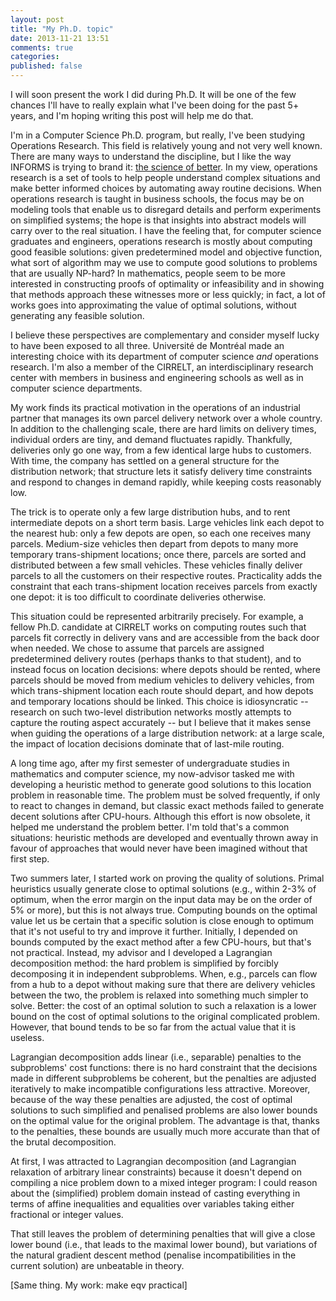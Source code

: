 ```yaml
---
layout: post
title: "My Ph.D. topic"
date: 2013-11-21 13:51
comments: true
categories: 
published: false
---
```


I will soon present the work I did during Ph.D. It will be one of the
few chances I'll have to really explain what I've been doing for the
past 5+ years, and I'm hoping writing this post will help me do that.

I'm in a Computer Science Ph.D. program, but really, I've been
studying Operations Research.  This field is relatively young and not
very well known.  There are many ways to understand the discipline,
but I like the way INFORMS is trying to brand it:
[the science of better](http://www.scienceofbetter.org/).  In my view,
operations research is a set of tools to help people understand
complex situations and make better informed choices by automating away
routine decisions.  When operations research is taught in business
schools, the focus may be on modeling tools that enable us to
disregard details and perform experiments on simplified systems;
the hope is that insights into abstract models will carry over to the
real situation.  I have the feeling that, for computer science
graduates and engineers, operations research is mostly about computing
good feasible solutions: given predetermined model and objective
function, what sort of algorithm may we use to compute good solutions
to problems that are usually NP-hard?  In mathematics, people seem to
be more interested in constructing proofs of optimality or
infeasibility and in showing that methods approach these witnesses
more or less quickly; in fact, a lot of works goes into approximating
the value of optimal solutions, without generating any feasible
solution.

I believe these perspectives are complementary and consider myself
lucky to have been exposed to all three.  Université de Montréal made
an interesting choice with its department of computer science *and*
operations research.  I'm also a member of the CIRRELT, an
interdisciplinary research center with members in business and
engineering schools as well as in computer science departments.

My work finds its practical motivation in the operations of an
industrial partner that manages its own parcel delivery network over a
whole country.  In addition to the challenging scale, there are hard
limits on delivery times, individual orders are tiny, and demand
fluctuates rapidly.  Thankfully, deliveries only go one way, from a
few identical large hubs to customers.  With time, the company has
settled on a general structure for the distribution network; that
structure lets it satisfy delivery time constraints and respond to
changes in demand rapidly, while keeping costs reasonably low.

The trick is to operate only a few large distribution hubs, and to
rent intermediate depots on a short term basis.  Large vehicles link
each depot to the nearest hub: only a few depots are open, so each one
receives many parcels.  Medium-size vehicles then depart from depots
to many more temporary trans-shipment locations; once there, parcels
are sorted and distributed between a few small vehicles.  These
vehicles finally deliver parcels to all the customers on their
respective routes.  Practicality adds the constraint that each
trans-shipment location receives parcels from exactly one depot: it is
too difficult to coordinate deliveries otherwise.

This situation could be represented arbitrarily precisely.  For
example, a fellow Ph.D. candidate at CIRRELT works on computing routes
such that parcels fit correctly in delivery vans and are accessible
from the back door when needed.  We chose to assume that parcels are
assigned predetermined delivery routes (perhaps thanks to that
student), and to instead focus on location decisions: where depots
should be rented, where parcels should be moved from medium vehicles
to delivery vehicles, from which trans-shipment location each route
should depart, and how depots and temporary locations should be
linked.  This choice is idiosyncratic -- research on such two-level
distribution networks mostly attempts to capture the routing aspect
accurately -- but I believe that it makes sense when guiding the
operations of a large distribution network: at a large scale, the
impact of location decisions dominate that of last-mile routing.

A long time ago, after my first semester of undergraduate studies in
mathematics and computer science, my now-advisor tasked me with
developing a heuristic method to generate good solutions to this
location problem in reasonable time.  The problem must be solved
frequently, if only to react to changes in demand, but classic exact
methods failed to generate decent solutions after CPU-hours.  Although
this effort is now obsolete, it helped me understand the problem
better. I'm told that's a common situations: heuristic methods are
developed and eventually thrown away in favour of approaches that
would never have been imagined without that first step.

Two summers later, I started work on proving the quality of solutions.
Primal heuristics usually generate close to optimal solutions (e.g.,
within 2-3% of optimum, when the error margin on the input data may be
on the order of 5% or more), but this is not always true.  Computing
bounds on the optimal value let us be certain that a specific solution
is close enough to optimum that it's not useful to try and improve it
further.  Initially, I depended on bounds computed by the exact method
after a few CPU-hours, but that's not practical.  Instead, my advisor
and I developed a Lagrangian decomposition method: the hard problem is
simplified by forcibly decomposing it in independent subproblems.
When, e.g., parcels can flow from a hub to a depot without making sure
that there are delivery vehicles between the two, the problem is
relaxed into something much simpler to solve.  Better: the cost of an
optimal solution to such a relaxation is a lower bound on the cost of
optimal solutions to the original complicated problem.  However, that
bound tends to be so far from the actual value that it is useless.

Lagrangian decomposition adds linear (i.e., separable) penalties to
the subproblems' cost functions: there is no hard constraint that the
decisions made in different subproblems be coherent, but the penalties
are adjusted iteratively to make incompatible configurations less
attractive.  Moreover, because of the way these penalties are
adjusted, the cost of optimal solutions to such simplified and
penalised problems are also lower bounds on the optimal value for the
original problem.  The advantage is that, thanks to the penalties,
these bounds are usually much more accurate than that of the brutal
decomposition.

At first, I was attracted to Lagrangian decomposition (and Lagrangian
relaxation of arbitrary linear constraints) because it doesn't depend
on compiling a nice problem down to a mixed integer program: I could
reason about the (simplified) problem domain instead of casting
everything in terms of affine inequalities and equalities over
variables taking either fractional or integer values.

That still leaves the problem of determining penalties that will give
a close lower bound (i.e., that leads to the maximal lower bound), but
variations of the natural gradient descent method (penalise
incompatibilities in the current solution) are unbeatable in theory.

[Same thing. My work: make eqv practical]
